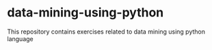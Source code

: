 # data-mining-using-python
This repository contains exercises related to data mining using python language
